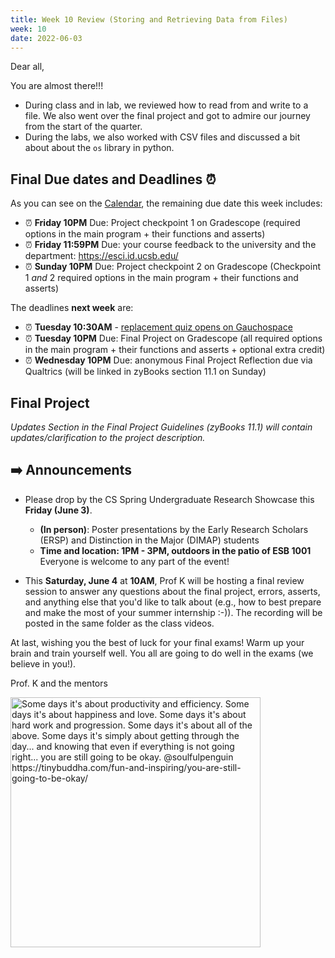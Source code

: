 ```yaml
---
title: Week 10 Review (Storing and Retrieving Data from Files)
week: 10
date: 2022-06-03
---
```


Dear all,

You are almost there!!!

* During class and in lab, we reviewed how to read from and write to a file. We also went over the final project and got to admire our journey from the start of the quarter.
* During the labs, we also worked with CSV files and discussed a bit about about the `os` library in python.
    

## Final Due dates and Deadlines ⏰

As you can see on the [Calendar]({{site.url}}/{{site.baseurl}}/calendar#week-10), the remaining due date this week includes:
* ⏰  **Friday 10PM** Due: Project checkpoint 1 on Gradescope (required options in the main program + their functions and asserts)
* ⏰  **Friday 11:59PM** Due: your course feedback to the university and the department: <https://esci.id.ucsb.edu/>
* ⏰  **Sunday 10PM** Due: Project checkpoint 2 on Gradescope (Checkpoint 1 _and_ 2 required options in the main program + their functions and asserts)

The deadlines **next week** are:
* ⏰ **Tuesday 10:30AM** - [replacement quiz opens on Gauchospace]({{site.url}}/{{site.baseurl}}/quiz#make-up--replacement-quiz)
* ⏰ **Tuesday 10PM** Due: Final Project on Gradescope (all required options in the main program + their functions and asserts + optional extra credit)
* ⏰ **Wednesday 10PM** Due: anonymous Final Project Reflection due via Qualtrics (will be linked in zyBooks section 11.1 on Sunday)


## Final Project 
_Updates Section in the Final Project Guidelines (zyBooks 11.1) will contain updates/clarification to the project description._


## ➡️    Announcements

*  Please drop by the CS Spring Undergraduate Research Showcase this **Friday (June 3)**.
    * **(In person)**: Poster presentations by the Early Research Scholars (ERSP) and  Distinction in the Major (DIMAP) students
    * **Time and location: 1PM - 3PM, outdoors in the patio of ESB 1001**
    Everyone is welcome to any part of the event!

* This **Saturday, June 4** at **10AM**, Prof K will be hosting a final review session to answer any questions about the final project, errors, asserts, and anything else that you'd like to talk about (e.g., how to best prepare and make the most of your summer internship :-)). The recording will be posted in the same folder as the class videos.

At last, wishing you the best of luck for your final exams! Warm up your brain and train yourself well. You all are going to do well in the exams (we believe in you!).

Prof. K and the mentors

<img src="https://cdn.tinybuddha.com/wp-content/uploads/2022/02/You-are-going-to.-be-okay-600x600.png" alt="Some days it's about productivity and efficiency. Some days it's about happiness and love. Some days it's about hard work and progression. Some days it's about all of the above.
Some days it's simply about getting through the day... and knowing that even if everything is not going right... you are still going to be okay. @soulfulpenguin https://tinybuddha.com/fun-and-inspiring/you-are-still-going-to-be-okay/" width="400px"/>

